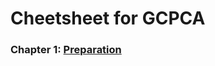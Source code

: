# Cheetsheet for GCPCA <!-- omit in toc -->

### Chapter 1: [Preparation](cpsa/foundation/ch1-BasicConcepts.md)